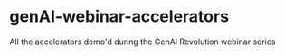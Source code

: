 # genAI-webinar-accelerators
All the accelerators demo'd during the GenAI Revolution webinar series
